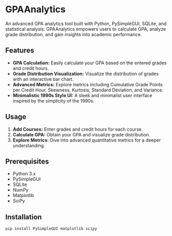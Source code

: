 # GPAAnalytics

An advanced GPA analytics tool built with Python, PySimpleGUI, SQLite, and statistical analysis. GPAAnalytics empowers users to calculate GPA, analyze grade distribution, and gain insights into academic performance.

## Features

- **GPA Calculation:** Easily calculate your GPA based on the entered grades and credit hours.
- **Grade Distribution Visualization:** Visualize the distribution of grades with an interactive bar chart.
- **Advanced Metrics:** Explore metrics including Cumulative Grade Points per Credit Hour, Skewness, Kurtosis, Standard Deviation, and Variance.
- **Minimalistic 1990s Style UI:** A sleek and minimalist user interface inspired by the simplicity of the 1990s.

## Usage

1. **Add Courses:** Enter grades and credit hours for each course.
2. **Calculate GPA:** Obtain your GPA and visualize grade distribution.
3. **Explore Metrics:** Dive into advanced quantitative metrics for a deeper understanding.

## Prerequisites

- Python 3.x
- PySimpleGUI
- SQLite
- NumPy
- Matplotlib
- SciPy

## Installation

```bash
pip install PySimpleGUI matplotlib scipy
